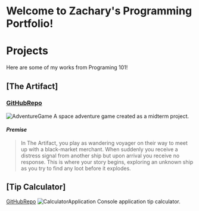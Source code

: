 # Welcome to Zachary's Programming Portfolio!

# Projects
Here are some of my works from Programing 101!

## **[The Artifact]**
### [GitHubRepo](https://github.com/LeftRightDown/TheArtifactGame)
![AdventureGame](https://user-images.githubusercontent.com/82528207/140170185-b35f223a-bd3e-47c1-a296-03274300237b.PNG)
A space adventure game created as a midterm project. 

#### *Premise*
>In The Artifact, you play as wandering voyager on their way to meet up with a black-market
merchant. When suddenly you receive a distress signal from another ship but upon arrival you 
receive no response. This is where your story begins, exploring an unknown ship as you try to
find any loot before it explodes. 

## **[Tip Calculator]**
[GitHubRepo](https://github.com/LeftRightDown/TipCalculator2.0) 
![CalculatorApplication](https://user-images.githubusercontent.com/82528207/140174107-0e270c0d-2389-4f55-95bc-04ac046d91ac.PNG)
Console application tip calculator.

